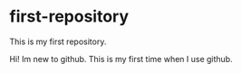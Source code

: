 # first-repository
This is my first repository.

Hi! Im new to github.
This is my first time when I use github.
